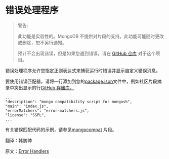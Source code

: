 # 错误处理程序

>警告:
>
>此功能是实验性的。MongoDB 不提供对片段的支持。此功能可能随时更改或删除，恕不另行通知。
>
>预计不会出现错误，但是如果您遇到错误，请在 [GitHub 仓库](https://github.com/mongodb-labs/mongosh-snippets/issues) 对于这个项目。

错误处理程序允许您指定正则表达式来捕获运行时错误并显示自定义错误消息。

要使用错误匹配器，请将一行添加到您的[package.json](https://www.mongodb.com/docs/mongodb-shell/snippets/packages/#std-label-snip-prep-package.json)文件中，例如社区片段摘录中突出显示的行[GitHub 存储库。](https://github.com/mongodb-labs/mongosh-snippets/blob/main/snippets/mongocompat/package.json)

```
...
"description": "mongo compatibility script for mongosh",
"main": "index.js",
"errorMatchers": "error-matchers.js",
"license": "SSPL",
...
```

有关错误匹配代码的示例，请参见[mongocompat](https://github.com/mongodb-labs/mongosh-snippets/blob/main/snippets/mongocompat/error-matchers.js) 片段。





翻译：韩鹏帅

原文：[Error Handlers](https://www.mongodb.com/docs/mongodb-shell/snippets/error-handlers/)

